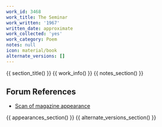 ```yaml
---
work_id: 3468
work_title: The Seminar
work_written: '1967'
written_date: approximate
work_collected: 'yes'
work_category: Poem
notes: null
icon: material/book
alternate_versions: []
---
```


{{ section_title() }}
{{ work_info() }}
{{ notes_section() }}
## Forum References
- [Scan of magazine appearance](https://bukowskiforum.com/threads/the-seminar-prism-international-vol-6-no-3-page-44-1967.11532/)

{{ appearances_section() }}
{{ alternate_versions_section() }}